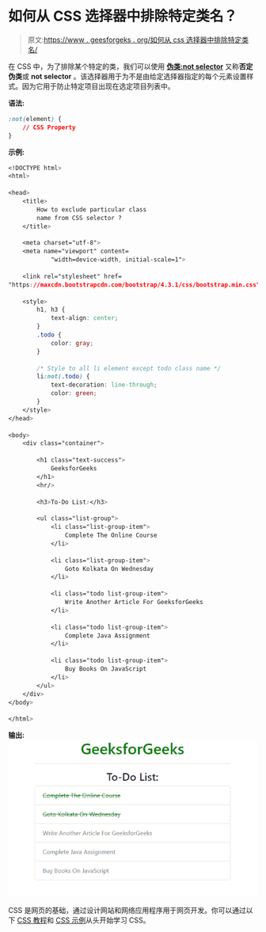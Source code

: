 # 如何从 CSS 选择器中排除特定类名？

> 原文:[https://www . geesforgeks . org/如何从 css 选择器中排除特定类名/](https://www.geeksforgeeks.org/how-to-exclude-particular-class-name-from-css-selector/)

在 CSS 中，为了排除某个特定的类，我们可以使用 **[伪类:not selector](https://www.geeksforgeeks.org/css-not-selector/)** 又称**否定伪类**或 **not selector** 。该选择器用于为不是由给定选择器指定的每个元素设置样式。因为它用于防止特定项目出现在选定项目列表中。

**语法:**

```css
:not(element) {
    // CSS Property
}
```

**示例:**

```css
<!DOCTYPE html> 
<html> 

<head> 
    <title>
        How to exclude particular class
        name from CSS selector ?
    </title> 

    <meta charset="utf-8"> 
    <meta name="viewport" content=
            "width=device-width, initial-scale=1"> 

    <link rel="stylesheet" href= 
"https://maxcdn.bootstrapcdn.com/bootstrap/4.3.1/css/bootstrap.min.css"> 

    <style> 
        h1, h3 {
            text-align: center; 
        }
        .todo {
            color: gray;
        }

        /* Style to all li element except todo class name */
        li:not(.todo) {
            text-decoration: line-through;
            color: green;
        }
    </style> 
</head> 

<body> 
    <div class="container"> 

        <h1 class="text-success">
            GeeksforGeeks
        </h1> 
        <hr/> 

        <h3>To-Do List:</h3>

        <ul class="list-group">
            <li class="list-group-item">
                Complete The Online Course
            </li> 

            <li class="list-group-item">
                Goto Kolkata On Wednesday
            </li>

            <li class="todo list-group-item">
                Write Another Article For GeeksforGeeks
            </li>

            <li class="todo list-group-item">
                Complete Java Assignment
            </li>

            <li class="todo list-group-item">
                Buy Books On JavaScript
            </li>     
        </ul>
    </div> 
</body> 

</html>
```

**输出:**
![output](img/e2ad41f469aa958bf2542801e50ad071.png)

CSS 是网页的基础，通过设计网站和网络应用程序用于网页开发。你可以通过以下 [CSS 教程](https://www.geeksforgeeks.org/css-tutorials/)和 [CSS 示例](https://www.geeksforgeeks.org/css-examples/)从头开始学习 CSS。